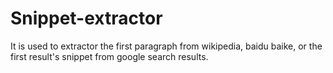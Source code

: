 Snippet-extractor
=================

It is used to extractor the first paragraph from wikipedia, baidu baike, or the first result's snippet from google search results.
